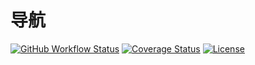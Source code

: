 # 导航

[![GitHub Workflow Status](https://img.shields.io/github/actions/workflow/status/miaoxing/nav/build.yml?style=flat-square)](https://github.com/miaoxing/nav/actions)
[![Coverage Status](https://img.shields.io/coveralls/miaoxing/nav.svg?style=flat-square)](https://coveralls.io/r/miaoxing/nav)
[![License](http://img.shields.io/badge/license-MIT-brightgreen.svg?style=flat-square)](http://www.opensource.org/licenses/MIT)

